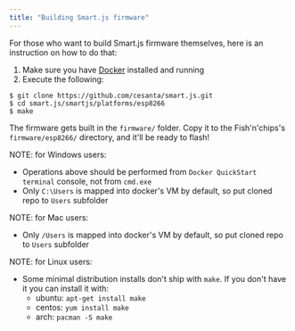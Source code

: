 ```yaml
---
title: "Building Smart.js firmware"
---
```


For those who want to build Smart.js firmware themselves, here is an
instruction on how to do that:

1. Make sure you have [Docker](https://www.docker.com/) installed and running
2. Execute the following:

```
$ git clone https://github.com/cesanta/smart.js.git
$ cd smart.js/smartjs/platforms/esp8266
$ make
```

The firmware gets built in the `firmware/` folder. Copy it to the
Fish'n'chips's `firmware/esp8266/` directory, and it'll be ready to flash!

NOTE: for Windows users:

- Operations above should be performed from `Docker QuickStart terminal` console, not from `cmd.exe`
- Only `C:\Users` is mapped into docker's VM by default, so put cloned repo to `Users` subfolder

NOTE: for Mac users:

- Only `/Users` is mapped into docker's VM by default, so put cloned repo to `Users` subfolder

NOTE: for Linux users:

- Some minimal distribution installs don't ship with `make`. If you don't have it you can install it with:
  - ubuntu: `apt-get install make`
  - centos: `yum install make`
  - arch: `pacman -S make`
